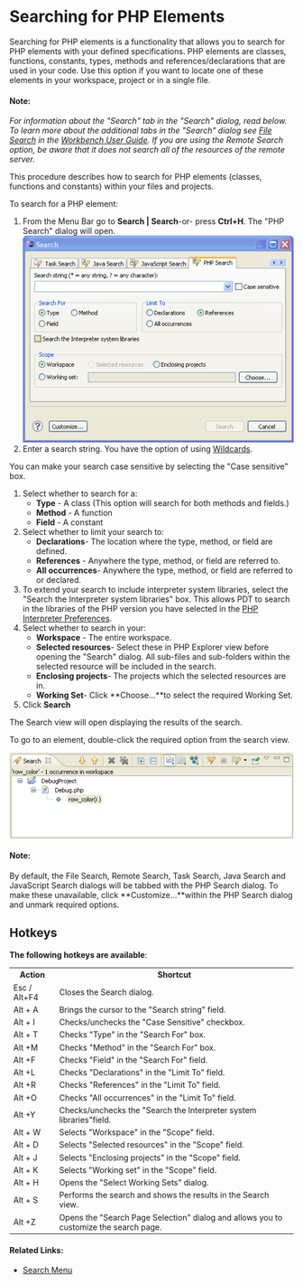 # Searching for PHP Elements

<!--context:searching_for_php_elements-->

Searching for PHP elements is a functionality that allows you to search for PHP elements with your defined specifications. PHP elements are classes, functions, constants, types, methods and references/declarations that are used in your code. Use this option if you want to locate one of these elements in your workspace, project or in a single file.

#### Note:

_For information about the "Search" tab in the "Search" dialog, read below. To learn more about the additional tabs in the "Search" dialog see [File Search](PLUGINS_ROOT/org.eclipse.platform.doc.user/reference/ref-45.htm) in the [Workbench User Guide](../../nav/10). If you are using the Remote Search option, be aware that it does not search all of the resources of the remote server._

This procedure describes how to search for PHP elements (classes, functions and constants) within your files and projects.

<!--ref-start-->

To search for a PHP element:

 1. From the Menu Bar go to **Search | Search**-or- press **Ctrl+H**.  The "PHP Search" dialog will open. <br />![PHP Search](images/php_search_screen_pdt.png "PHP Search")
 2. Enter a search string. You have the option of using [Wildcards](PLUGINS_ROOT/org.eclipse.platform.doc.user/reference/ref-45.htm).

You can make your search case sensitive by selecting the "Case sensitive" box.

 1. Select whether to search for a:
    * **Type** - A class (This option will search for both methods and fields.)
    * **Method** - A function
    * **Field** - A constant
 2. Select whether to limit your search to:
    * **Declarations**- The location where the type, method, or field are defined.
    * **References** - Anywhere the type, method, or field are referred to.
    * **All occurrences**- Anywhere the type, method, or field are referred to or declared.
 3. To extend your search to include interpreter system libraries, select the "Search the Interpreter system libraries" box. This allows PDT to search in the libraries of the PHP version you have selected in the [PHP Interpreter Preferences](../032-reference/032-preferences/064-php_interpreter.md).
 4. Select whether to search in your:
    * **Workspace** - The entire workspace.
    * **Selected resources**- Select these in PHP Explorer view before opening the "Search" dialog. All sub-files and sub-folders within the selected resource will be included in the search.
    * **Enclosing projects**- The projects which the selected resources are in.
    * **Working Set**- Click **Choose...**to select the required Working Set.
 5. Click **Search**

The Search view will open displaying the results of the search.

To go to an element, double-click the required option from the search view.

![search_results.png](images/search_results.png "search_results.png")

<!--ref-end-->

#### Note:

By default, the File Search, Remote Search, Task Search, Java Search and JavaScript Search dialogs will be tabbed with the PHP Search dialog. To make these unavailable, click **Customize...**within the PHP Search dialog and unmark required options.

## Hotkeys

**The following hotkeys are available**:

<table>
<tr><th>Action</th>
<th>Shortcut</th></tr>

<tr><td>Esc / Alt+F4</td>
<td>Closes the Search dialog.</td></tr>

<tr><td>Alt + A</td>
<td>Brings the cursor to the "Search string" field.</td></tr>

<tr><td>Alt + I</td>
<td>Checks/unchecks the "Case Sensitive" checkbox.</td></tr>

<tr><td>Alt + T</td>
<td>Checks "Type" in the "Search For" box.</td></tr>

<tr><td>Alt +M</td>
<td>Checks "Method" in the "Search For" box.</td></tr>

<tr><td>Alt +F</td>
<td>Checks "Field" in the "Search For" field.</td></tr>

<tr><td>Alt +L</td>
<td>Checks "Declarations" in the "Limit To" field.</td></tr>

<tr><td>Alt +R</td>
<td>Checks "References" in the "Limit To" field.</td></tr>

<tr><td>Alt +O</td>
<td>Checks "All occurrences" in the "Limit To" field.</td></tr>

<tr><td>Alt +Y</td>
<td>Checks/unchecks the "Search the Interpreter system libraries"field.</td></tr>

<tr><td>Alt + W</td>
<td>Selects "Workspace" in the "Scope" field.</td></tr>

<tr><td>Alt + D</td>
<td>Selects "Selected resources" in the "Scope" field.</td></tr>

<tr><td>Alt + J</td>
<td>Selects "Enclosing projects" in the "Scope" field.</td></tr>

<tr><td>Alt + K</td>
<td>Selects "Working set" in the "Scope" field.</td></tr>

<tr><td>Alt + H</td>
<td>Opens the "Select Working Sets" dialog.</td></tr>

<tr><td>Alt + S</td>
<td>Performs the search and shows the results in the Search view.</td></tr>

<tr><td>Alt +Z</td>
<td>Opens the "Search Page Selection" dialog and allows you to customize the search page.</td></tr>
</table>

<!--links-start-->

#### Related Links:

 * [Search Menu](../032-reference/016-menus/048-search.md)

<!--links-end-->
